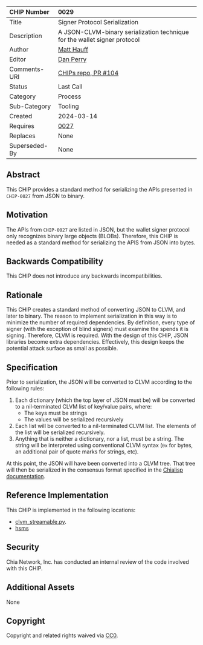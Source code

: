 CHIP Number   | 0029
:-------------|:----
Title     	  | Signer Protocol Serialization
Description   | A JSON-CLVM-binary serialization technique for the wallet signer protocol
Author    	  | [Matt Hauff](https://github.com/Quexington)
Editor    	  | [Dan Perry](https://github.com/danieljperry)
Comments-URI  | [CHIPs repo, PR #104](https://github.com/Chia-Network/chips/pull/104)
Status    	  | Last Call
Category  	  | Process
Sub-Category  | Tooling
Created   	  | 2024-03-14
Requires      | [0027](https://github.com/Chia-Network/chips/pull/102)
Replaces      | None
Superseded-By | None


## Abstract

This CHIP provides a standard method for serializing the APIs presented in `CHIP-0027` from JSON to binary.

## Motivation

The APIs from `CHIP-0027` are listed in JSON, but the wallet signer protocol only recognizes binary large objects (BLOBs). Therefore, this CHIP is needed as a standard method for serializing the APIS from JSON into bytes.

## Backwards Compatibility

This CHIP does not introduce any backwards incompatibilities.

## Rationale

This CHIP creates a standard method of converting JSON to CLVM, and later to binary. The reason to implement serialization in this way is to minimize the number of required dependencies. By definition, every type of signer (with the exception of blind signers) must examine the spends it is signing. Therefore, CLVM is required. With the design of this CHIP, JSON libraries become extra dependencies. Effectively, this design keeps the potential attack surface as small as possible.

## Specification

Prior to serialization, the JSON will be converted to CLVM according to the following rules:
1. Each dictionary (which the top layer of JSON must be) will be converted to a nil-terminated CLVM list of key/value pairs, where:
	* The keys must be strings
	* The values will be serialized recursively
2. Each list will be converted to a nil-terminated CLVM list. The elements of the list will be serialized recursively.
3. Anything that is neither a dictionary, nor a list, must be a string. The string will be interpreted using conventional CLVM syntax (`0x` for bytes, an additional pair of quote marks for strings, etc).

At this point, the JSON will have been converted into a CLVM tree. That tree will then be serialized in the consensus format specified in the [Chialisp documentation](https://chialisp.com/clvm#serialization).

## Reference Implementation

This CHIP is implemented in the following locations:
* [clvm_streamable.py](https://github.com/Chia-Network/chia-blockchain/blob/f6c42e9f76f40bcad2596ca567875378b12eb107/chia/wallet/util/clvm_streamable.py).
* [hsms](https://github.com/Chia-Network/hsms/blob/27b74ab853498607506aa9a517203f85bcdac725/hsms/clvm_serde/__init__.py)

## Security

Chia Network, Inc. has conducted an internal review of the code involved with this CHIP.

## Additional Assets

None

## Copyright
Copyright and related rights waived via [CC0](https://creativecommons.org/publicdomain/zero/1.0/).
